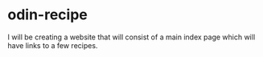 # odin-recipe
I will be creating a website that will consist of a main index page which will have links to a few recipes.
